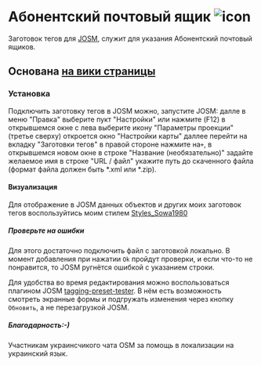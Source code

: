 # Абонентский почтовый ящик ![icon](https://github.com/Sowa1980/Subscriber_mailbox_preset/blob/master/letter_box.png) 
Заготовок тегов для [JOSM](https://josm.openstreetmap.de/), служит для указания Абонентский почтовый ящиков.
## Основана [на вики страницы](https://wiki.openstreetmap.org/wiki/RU:Tag:amenity%3Dletter_box)
### Установка
Подключить заготовку тегов в JOSM можно, запустите JOSM: далле в меню "Правка" выберите пукт "Настройки" или нажмите (F12) в открывшемся окне с лева выберите икону "Параметры проекции" (третье сверху) откроется окно "Настройки карты" даллее перейти на вкладку "Заготовки тегов" в правой стороне нажмите на`+`, в открывшемся новом окне в строке "Название (необязательно)" задайте желаемое имя в строке "URL / файл" укажите путь до скаченного файла (формат файла должен быть *.xml или *.zip).
#### Визуализация 
Для отображение в JOSM данных объектов и других моих заготовок тегов воспользуйтись моим стилем [Styles_Sowa1980](https://github.com/Sowa1980/Styles_Sowa1980) 
##### Проверьте на ошибки
Для этого достаточно подключить файл с заготовкой локально. В момент добавления при нажатии `Ok` пройдут проверки, и если что-то не понравится, то JOSM ругнётся ошибкой с указанием строки.

Для удобства во время редактирования можно воспользоваться плагином JOSM [tagging-preset-tester](https://wiki.openstreetmap.org/wiki/JOSM/Plugins/tagging-preset-tester). В нём есть возможность смотреть экранные формы и подгружать изменения через кнопку `Обновить`, а не перезагрузкой JOSM.
##### Благодарность:-)
Участникам украинсчикого чата OSM за помощь в локализации на украинский язык.
